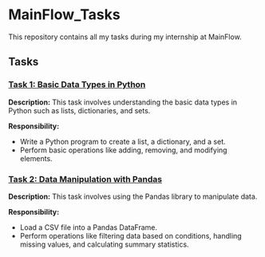# MainFlow_Tasks

This repository contains all my tasks during my internship at MainFlow.

## Tasks

### [Task 1: Basic Data Types in Python](Mainflow_Task1.ipynb)
**Description:**
This task involves understanding the basic data types in Python such as lists, dictionaries, and sets.

**Responsibility:**
- Write a Python program to create a list, a dictionary, and a set.
- Perform basic operations like adding, removing, and modifying elements.

### [Task 2: Data Manipulation with Pandas](Mainflow_Task2.ipynb)
**Description:**
This task involves using the Pandas library to manipulate data.

**Responsibility:**
- Load a CSV file into a Pandas DataFrame.
- Perform operations like filtering data based on conditions, handling missing values, and calculating summary statistics.
